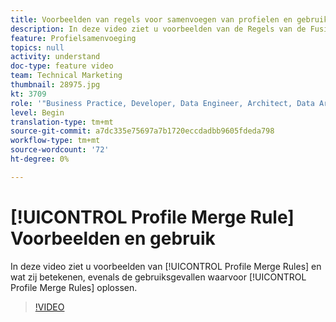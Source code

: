 ```yaml
---
title: Voorbeelden van regels voor samenvoegen van profielen en gebruik van hoofdletters en kleine letters
description: In deze video ziet u voorbeelden van de Regels van de Fusie van het Profiel en wat zij betekenen, evenals de gebruiksgevallen die de Regels van de Fusie van het Profiel oplossen.
feature: Profielsamenvoeging
topics: null
activity: understand
doc-type: feature video
team: Technical Marketing
thumbnail: 28975.jpg
kt: 3709
role: '"Business Practice, Developer, Data Engineer, Architect, Data Architect, Administrator, Leader"'
level: Begin
translation-type: tm+mt
source-git-commit: a7dc335e75697a7b1720eccdadbb9605fdeda798
workflow-type: tm+mt
source-wordcount: '72'
ht-degree: 0%

---
```



# [!UICONTROL Profile Merge Rule] Voorbeelden en gebruik

In deze video ziet u voorbeelden van [!UICONTROL Profile Merge Rules] en wat zij betekenen, evenals de gebruiksgevallen waarvoor [!UICONTROL Profile Merge Rules] oplossen.

>[!VIDEO](https://video.tv.adobe.com/v/28975/?quality=12)
